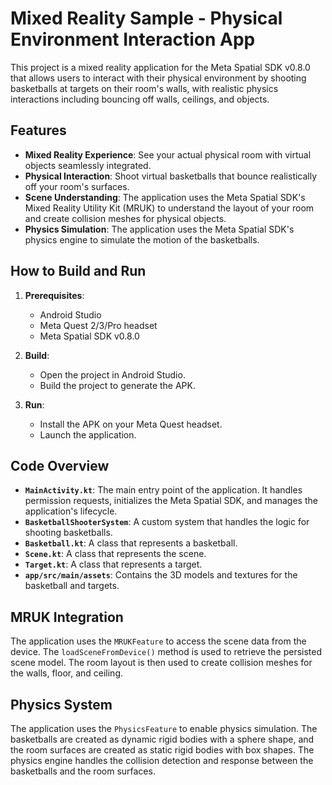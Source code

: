 # Mixed Reality Sample - Physical Environment Interaction App

This project is a mixed reality application for the Meta Spatial SDK v0.8.0 that allows users to interact with their physical environment by shooting basketballs at targets on their room's walls, with realistic physics interactions including bouncing off walls, ceilings, and objects.

## Features

- **Mixed Reality Experience**: See your actual physical room with virtual objects seamlessly integrated.
- **Physical Interaction**: Shoot virtual basketballs that bounce realistically off your room's surfaces.
- **Scene Understanding**: The application uses the Meta Spatial SDK's Mixed Reality Utility Kit (MRUK) to understand the layout of your room and create collision meshes for physical objects.
- **Physics Simulation**: The application uses the Meta Spatial SDK's physics engine to simulate the motion of the basketballs.

## How to Build and Run

1.  **Prerequisites**:
    *   Android Studio
    *   Meta Quest 2/3/Pro headset
    *   Meta Spatial SDK v0.8.0

2.  **Build**:
    *   Open the project in Android Studio.
    *   Build the project to generate the APK.

3.  **Run**:
    *   Install the APK on your Meta Quest headset.
    *   Launch the application.

## Code Overview

-   **`MainActivity.kt`**: The main entry point of the application. It handles permission requests, initializes the Meta Spatial SDK, and manages the application's lifecycle.
-   **`BasketballShooterSystem`**: A custom system that handles the logic for shooting basketballs.
-   **`Basketball.kt`**: A class that represents a basketball.
-   **`Scene.kt`**: A class that represents the scene.
-   **`Target.kt`**: A class that represents a target.
-   **`app/src/main/assets`**: Contains the 3D models and textures for the basketball and targets.

## MRUK Integration

The application uses the `MRUKFeature` to access the scene data from the device. The `loadSceneFromDevice()` method is used to retrieve the persisted scene model. The room layout is then used to create collision meshes for the walls, floor, and ceiling.

## Physics System

The application uses the `PhysicsFeature` to enable physics simulation. The basketballs are created as dynamic rigid bodies with a sphere shape, and the room surfaces are created as static rigid bodies with box shapes. The physics engine handles the collision detection and response between the basketballs and the room surfaces.
